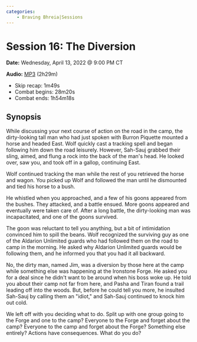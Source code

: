 ```yaml
---
categories:
    - Braving Bhreia|Sessions
---
```

# Session 16: The Diversion

**Date:** Wednesday, April 13, 2022 @ 9:00 PM CT

**Audio:** [MP3](https://drive.google.com/file/d/1uosZf1DvCQc-1vAOOrJHNiG7JuFXNQM7/view?usp=sharing) (2h29m)

- Skip recap: 1m49s
- Combat begins: 28m20s
- Combat ends: 1h54m18s

## Synopsis

While discussing your next course of action on the road in the camp, the dirty-looking tall man who had just spoken with Burron Piquette mounted a horse and headed East. Wolf quickly cast a tracking spell and began following him down the road leisurely. However, Sah-Sauj grabbed their sling, aimed, and flung a rock into the back of the man's head. He looked over, saw you, and took off in a gallop, continuing East.

Wolf continued tracking the man while the rest of you retrieved the horse and wagon. You picked up Wolf and followed the man until he dismounted and tied his horse to a bush.

He whistled when you approached, and a few of his goons appeared from the bushes. They attacked, and a battle ensued. More goons appeared and eventually were taken care of. After a long battle, the dirty-looking man was incapacitated, and one of the goons survived.

The goon was reluctant to tell you anything, but a bit of intimidation convinced him to spill the beans. Wolf recognized the surviving guy as one of the Aldarion Unlimited guards who had followed them on the road to camp in the morning. He asked why Aldarion Unlimited guards would be following them, and he informed you that you had it all backward.

No, the dirty man, named Jim, was a diversion by those here at the camp while something else was happening at the Ironstone Forge. He asked you for a deal since he didn't want to be around when his boss woke up. He told you about their camp not far from here, and Pasha and Tiran found a trail leading off into the woods. But, before he could tell you more, he insulted Sah-Sauj by calling them an "idiot," and Sah-Sauj continued to knock him out cold.

We left off with you deciding what to do. Split up with one group going to the Forge and one to the camp? Everyone to the Forge and forget about the camp? Everyone to the camp and forget about the Forge? Something else entirely? Actions have consequences. What do you do?
